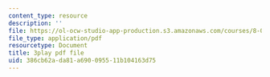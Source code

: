 ```yaml
---
content_type: resource
description: ''
file: https://ol-ocw-studio-app-production.s3.amazonaws.com/courses/8-01sc-classical-mechanics-fall-2016/386cb62ada81a690095511b104163d75_QCA3zOe2xdA.pdf
file_type: application/pdf
resourcetype: Document
title: 3play pdf file
uid: 386cb62a-da81-a690-0955-11b104163d75
---
```

